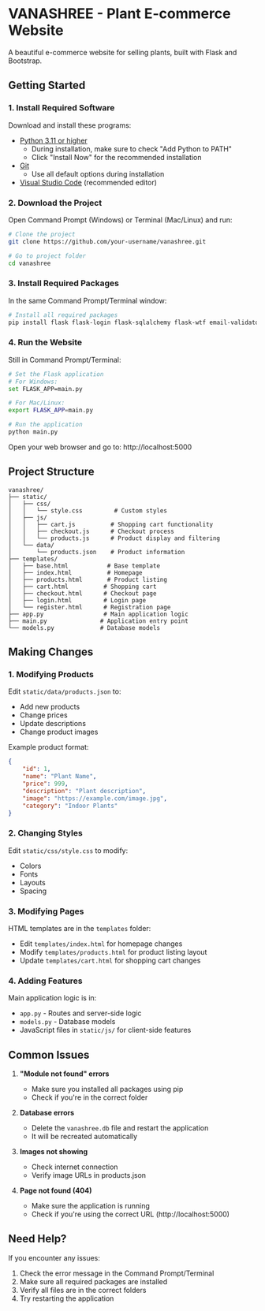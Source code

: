 # VANASHREE - Plant E-commerce Website

A beautiful e-commerce website for selling plants, built with Flask and Bootstrap.

## Getting Started

### 1. Install Required Software

Download and install these programs:

- [Python 3.11 or higher](https://www.python.org/downloads/)
  - During installation, make sure to check "Add Python to PATH"
  - Click "Install Now" for the recommended installation
- [Git](https://git-scm.com/downloads)
  - Use all default options during installation
- [Visual Studio Code](https://code.visualstudio.com/) (recommended editor)

### 2. Download the Project

Open Command Prompt (Windows) or Terminal (Mac/Linux) and run:

```bash
# Clone the project
git clone https://github.com/your-username/vanashree.git

# Go to project folder
cd vanashree
```

### 3. Install Required Packages

In the same Command Prompt/Terminal window:

```bash
# Install all required packages
pip install flask flask-login flask-sqlalchemy flask-wtf email-validator gunicorn psycopg2-binary
```

### 4. Run the Website

Still in Command Prompt/Terminal:

```bash
# Set the Flask application
# For Windows:
set FLASK_APP=main.py

# For Mac/Linux:
export FLASK_APP=main.py

# Run the application
python main.py
```

Open your web browser and go to: http://localhost:5000

## Project Structure

```
vanashree/
├── static/
│   ├── css/
│   │   └── style.css         # Custom styles
│   ├── js/
│   │   ├── cart.js          # Shopping cart functionality
│   │   ├── checkout.js      # Checkout process
│   │   └── products.js      # Product display and filtering
│   └── data/
│       └── products.json    # Product information
├── templates/
│   ├── base.html           # Base template
│   ├── index.html          # Homepage
│   ├── products.html       # Product listing
│   ├── cart.html          # Shopping cart
│   ├── checkout.html      # Checkout page
│   ├── login.html         # Login page
│   └── register.html      # Registration page
├── app.py                 # Main application logic
├── main.py               # Application entry point
└── models.py             # Database models
```

## Making Changes

### 1. Modifying Products

Edit `static/data/products.json` to:
- Add new products
- Change prices
- Update descriptions
- Change product images

Example product format:
```json
{
    "id": 1,
    "name": "Plant Name",
    "price": 999,
    "description": "Plant description",
    "image": "https://example.com/image.jpg",
    "category": "Indoor Plants"
}
```

### 2. Changing Styles

Edit `static/css/style.css` to modify:
- Colors
- Fonts
- Layouts
- Spacing

### 3. Modifying Pages

HTML templates are in the `templates` folder:
- Edit `templates/index.html` for homepage changes
- Modify `templates/products.html` for product listing layout
- Update `templates/cart.html` for shopping cart changes

### 4. Adding Features

Main application logic is in:
- `app.py` - Routes and server-side logic
- `models.py` - Database models
- JavaScript files in `static/js/` for client-side features

## Common Issues

1. **"Module not found" errors**
   - Make sure you installed all packages using pip
   - Check if you're in the correct folder

2. **Database errors**
   - Delete the `vanashree.db` file and restart the application
   - It will be recreated automatically

3. **Images not showing**
   - Check internet connection
   - Verify image URLs in products.json

4. **Page not found (404)**
   - Make sure the application is running
   - Check if you're using the correct URL (http://localhost:5000)

## Need Help?

If you encounter any issues:
1. Check the error message in the Command Prompt/Terminal
2. Make sure all required packages are installed
3. Verify all files are in the correct folders
4. Try restarting the application
